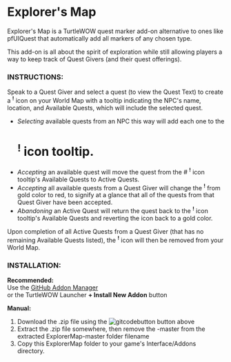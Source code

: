 # **Explorer's Map**

Explorer's Map is a TurtleWOW quest marker add-on alternative to ones like pfUIQuest that automatically add all markers of any chosen type.

This add-on is all about the spirit of exploration while still allowing players a way to keep track of Quest Givers (and their quest offerings).

### INSTRUCTIONS:<br>

Speak to a Quest Giver and select a quest (to view the Quest Text) to create a <sup>**!**</sup> icon on your World Map with a tooltip indicating
the NPC's name, location, and Available Quests, which will include the selected quest.

  * _Selecting_ available quests from an NPC this way will add each one to the
    # <sup>**!**</sup> icon tooltip.
  * _Accepting_ an available quest will move the quest from the # <sup>**!**</sup> icon tooltip's Available Quests to Active Quests.
  * _Accepting_ all available quests from a Quest Giver will change the <sup>**!**</sup> from gold color to red, to signify at a glance that all of the quests from that Quest Giver have been accepted.
  * _Abandoning_ an Active Quest will return the quest back to the <sup>**!**</sup> icon tooltip's Available Quests and reverting the icon back to a gold color.

Upon completion of all Active Quests from a Quest Giver (that has no remaining Available Quests listed), the <sup>**!**</sup> icon will then be removed from your World Map.

### INSTALLATION:<br>

**Recommended:**<br>
Use the [GitHub Addon Manager](https://turtle-wow.fandom.com/wiki/GitAddonsManager)<br>
or the TurtleWOW Launcher **+ Install New Addon** button

**Manual:**<br>
 1. Download the .zip file using the ![gitcodebutton](https://imgur.com/C79XiBN.png) button above
 2. Extract the .zip file somewhere, then remove the -master from the extracted ExplorerMap-master folder filename 
 3. Copy this ExplorerMap folder to your game's Interface/Addons directory.
